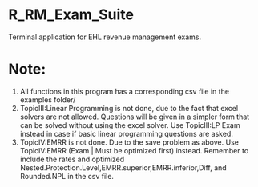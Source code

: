 # R_RM_Exam_Suite
Terminal application for EHL revenue management exams.

# Note:
1. All functions in this program has a corresponding csv file in the examples folder/
2. TopicIII:Linear Programming is not done, due to the fact that excel solvers are not allowed. Questions will be given in a simpler form that can be solved without using the excel solver. Use TopicIII:LP Exam instead in case if basic linear programming questions are asked.
3. TopicIV:EMRR is not done. Due to the save problem as above. Use TopicIV:EMRR (Exam | Must be optimized first) instead. Remember to include the rates and optimized Nested.Protection.Level,EMRR.superior,EMRR.inferior,Diff, and Rounded.NPL in the csv file.

